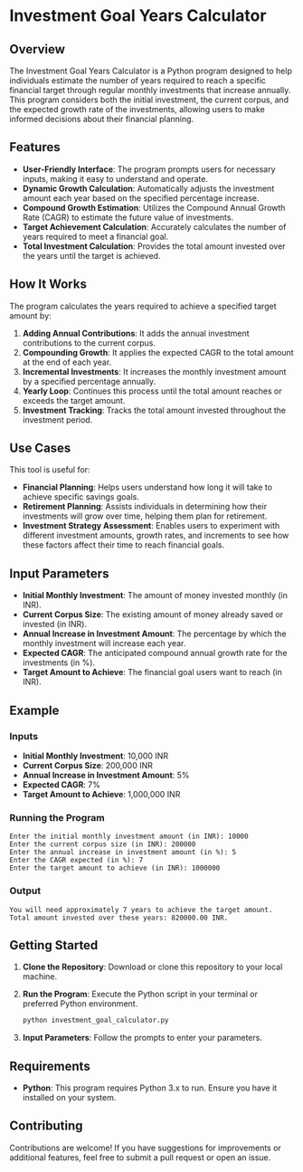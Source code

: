 
# Investment Goal Years Calculator

## Overview
The Investment Goal Years Calculator is a Python program designed to help individuals estimate the number of years required to reach a specific financial target through regular monthly investments that increase annually. This program considers both the initial investment, the current corpus, and the expected growth rate of the investments, allowing users to make informed decisions about their financial planning.

## Features
- **User-Friendly Interface**: The program prompts users for necessary inputs, making it easy to understand and operate.
- **Dynamic Growth Calculation**: Automatically adjusts the investment amount each year based on the specified percentage increase.
- **Compound Growth Estimation**: Utilizes the Compound Annual Growth Rate (CAGR) to estimate the future value of investments.
- **Target Achievement Calculation**: Accurately calculates the number of years required to meet a financial goal.
- **Total Investment Calculation**: Provides the total amount invested over the years until the target is achieved.

## How It Works
The program calculates the years required to achieve a specified target amount by:
1. **Adding Annual Contributions**: It adds the annual investment contributions to the current corpus.
2. **Compounding Growth**: It applies the expected CAGR to the total amount at the end of each year.
3. **Incremental Investments**: It increases the monthly investment amount by a specified percentage annually.
4. **Yearly Loop**: Continues this process until the total amount reaches or exceeds the target amount.
5. **Investment Tracking**: Tracks the total amount invested throughout the investment period.

## Use Cases
This tool is useful for:
- **Financial Planning**: Helps users understand how long it will take to achieve specific savings goals.
- **Retirement Planning**: Assists individuals in determining how their investments will grow over time, helping them plan for retirement.
- **Investment Strategy Assessment**: Enables users to experiment with different investment amounts, growth rates, and increments to see how these factors affect their time to reach financial goals.

## Input Parameters
- **Initial Monthly Investment**: The amount of money invested monthly (in INR).
- **Current Corpus Size**: The existing amount of money already saved or invested (in INR).
- **Annual Increase in Investment Amount**: The percentage by which the monthly investment will increase each year.
- **Expected CAGR**: The anticipated compound annual growth rate for the investments (in %).
- **Target Amount to Achieve**: The financial goal users want to reach (in INR).

## Example
### Inputs
- **Initial Monthly Investment**: 10,000 INR
- **Current Corpus Size**: 200,000 INR
- **Annual Increase in Investment Amount**: 5%
- **Expected CAGR**: 7%
- **Target Amount to Achieve**: 1,000,000 INR

### Running the Program
```plaintext
Enter the initial monthly investment amount (in INR): 10000
Enter the current corpus size (in INR): 200000
Enter the annual increase in investment amount (in %): 5
Enter the CAGR expected (in %): 7
Enter the target amount to achieve (in INR): 1000000
```

### Output
```plaintext
You will need approximately 7 years to achieve the target amount.
Total amount invested over these years: 820000.00 INR.
```

## Getting Started
1. **Clone the Repository**: Download or clone this repository to your local machine.
  
2. **Run the Program**: Execute the Python script in your terminal or preferred Python environment.
   ```bash
   python investment_goal_calculator.py
   ```
3. **Input Parameters**: Follow the prompts to enter your parameters.

## Requirements
- **Python**: This program requires Python 3.x to run. Ensure you have it installed on your system.

## Contributing
Contributions are welcome! If you have suggestions for improvements or additional features, feel free to submit a pull request or open an issue.

